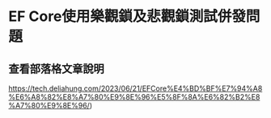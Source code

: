 # EF Core使用樂觀鎖及悲觀鎖測試併發問題
## 查看部落格文章說明
https://tech.deliahung.com/2023/06/21/EFCore%E4%BD%BF%E7%94%A8%E6%A8%82%E8%A7%80%E9%8E%96%E5%8F%8A%E6%82%B2%E8%A7%80%E9%8E%96/)
